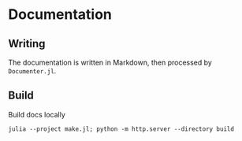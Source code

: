 # Documentation

## Writing

The documentation is written in Markdown, then processed by `Documenter.jl`.

## Build

Build docs locally

```shell
julia --project make.jl; python -m http.server --directory build
```

